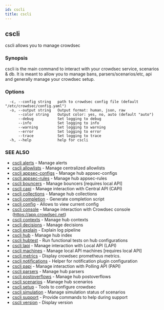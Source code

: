 ```yaml
---
id: cscli
title: cscli
---
```

## cscli

cscli allows you to manage crowdsec

### Synopsis

cscli is the main command to interact with your crowdsec service, scenarios & db.
It is meant to allow you to manage bans, parsers/scenarios/etc, api and generally manage your crowdsec setup.

### Options

```
  -c, --config string   path to crowdsec config file (default "/etc/crowdsec/config.yaml")
  -o, --output string   Output format: human, json, raw
      --color string    Output color: yes, no, auto (default "auto")
      --debug           Set logging to debug
      --info            Set logging to info
      --warning         Set logging to warning
      --error           Set logging to error
      --trace           Set logging to trace
  -h, --help            help for cscli
```

### SEE ALSO

* [cscli alerts](/cscli/cscli_alerts.md)	 - Manage alerts
* [cscli allowlists](/cscli/cscli_allowlists.md)	 - Manage centralized allowlists
* [cscli appsec-configs](/cscli/cscli_appsec-configs.md)	 - Manage hub appsec-configs
* [cscli appsec-rules](/cscli/cscli_appsec-rules.md)	 - Manage hub appsec-rules
* [cscli bouncers](/cscli/cscli_bouncers.md)	 - Manage bouncers [requires local API]
* [cscli capi](/cscli/cscli_capi.md)	 - Manage interaction with Central API (CAPI)
* [cscli collections](/cscli/cscli_collections.md)	 - Manage hub collections
* [cscli completion](/cscli/cscli_completion.md)	 - Generate completion script
* [cscli config](/cscli/cscli_config.md)	 - Allows to view current config
* [cscli console](/cscli/cscli_console.md)	 - Manage interaction with Crowdsec console (https://app.crowdsec.net)
* [cscli contexts](/cscli/cscli_contexts.md)	 - Manage hub contexts
* [cscli decisions](/cscli/cscli_decisions.md)	 - Manage decisions
* [cscli explain](/cscli/cscli_explain.md)	 - Explain log pipeline
* [cscli hub](/cscli/cscli_hub.md)	 - Manage hub index
* [cscli hubtest](/cscli/cscli_hubtest.md)	 - Run functional tests on hub configurations
* [cscli lapi](/cscli/cscli_lapi.md)	 - Manage interaction with Local API (LAPI)
* [cscli machines](/cscli/cscli_machines.md)	 - Manage local API machines [requires local API]
* [cscli metrics](/cscli/cscli_metrics.md)	 - Display crowdsec prometheus metrics.
* [cscli notifications](/cscli/cscli_notifications.md)	 - Helper for notification plugin configuration
* [cscli papi](/cscli/cscli_papi.md)	 - Manage interaction with Polling API (PAPI)
* [cscli parsers](/cscli/cscli_parsers.md)	 - Manage hub parsers
* [cscli postoverflows](/cscli/cscli_postoverflows.md)	 - Manage hub postoverflows
* [cscli scenarios](/cscli/cscli_scenarios.md)	 - Manage hub scenarios
* [cscli setup](/cscli/cscli_setup.md)	 - Tools to configure crowdsec
* [cscli simulation](/cscli/cscli_simulation.md)	 - Manage simulation status of scenarios
* [cscli support](/cscli/cscli_support.md)	 - Provide commands to help during support
* [cscli version](/cscli/cscli_version.md)	 - Display version

